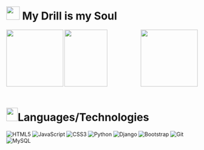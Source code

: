 
<h1 align="left" > <img src="https://imgur.com/dDo4qbV.png" height="35">  My Drill is my Soul   </h1>

<div>
<img src="https://github-readme-stats.vercel.app/api?username=lincNx&theme=dracula&show_icons=true&count_private=true" height="150"  align= "left"/>
<img src="https://imgur.com/xmFx2Ft.png" width="113" height="150" />
<img src="https://github-readme-stats.vercel.app/api/top-langs/?username=lincNx&layout=compact&theme=dracula&show_icons=true&langs_count=6" height="150" align="right"/>
</div>
<br>

<div align= "left">
  
<h1 align="left"> <img src="https://imgur.com/2NEYGqZ.png"  width="30" height="35">Languages/Technologies</h1>

![HTML5](https://img.shields.io/badge/html5-%23E34F26.svg?style=for-the-badge&logo=html5&logoColor=white) 
![JavaScript](https://img.shields.io/badge/javascript-%23323330.svg?style=for-the-badge&logo=javascript&logoColor=%23F7DF1E) 
![CSS3](https://img.shields.io/badge/css3-%231572B6.svg?style=for-the-badge&logo=css3&logoColor=white)
![Python](https://img.shields.io/badge/python-3670A0?style=for-the-badge&logo=python&logoColor=ffdd54)
![Django](https://img.shields.io/badge/django-%23092E20.svg?style=for-the-badge&logo=django&logoColor=white)
![Bootstrap](https://img.shields.io/badge/bootstrap-%23563D7C.svg?style=for-the-badge&logo=bootstrap&logoColor=white)
![Git](https://img.shields.io/badge/git-%23F05033.svg?style=for-the-badge&logo=git&logoColor=white)
![MySQL](https://img.shields.io/badge/mysql-%2300f.svg?style=for-the-badge&logo=mysql&logoColor=white)
 
</div>
